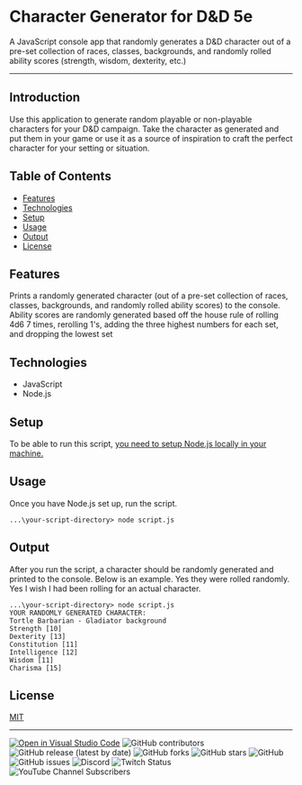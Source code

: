 Character Generator for D&D 5e
================================================================
A JavaScript console app that randomly generates a D&D character out of a pre-set collection of races, classes, backgrounds, and randomly rolled ability scores (strength, wisdom, dexterity, etc.)

---------------------------------

## Introduction
Use this application to generate random playable or non-playable characters for your D&D campaign. Take the character as generated and put them in your game or use it as a source of inspiration to craft the perfect character for your setting or situation.

## Table of Contents
* [Features](#features)
* [Technologies](#technologies)
* [Setup](#setup)
* [Usage](#usage)
* [Output](#output)
* [License](#license)

## Features
Prints a randomly generated character (out of a pre-set collection of races, classes, backgrounds, and randomly rolled ability scores) to the console. Ability scores are randomly generated based off the house rule of rolling 4d6 7 times, rerolling 1's, adding the three highest numbers for each set, and dropping the lowest set

## Technologies
* JavaScript
* Node.js

## Setup

To be able to run this script, [you need to setup Node.js locally in your machine.](https://www.codecademy.com/articles/setting-up-node-locally)

## Usage
Once you have Node.js set up, run the script.
```
...\your-script-directory> node script.js
```

## Output
After you run the script, a character should be randomly generated and printed to the console. Below is an example. Yes they were rolled randomly. Yes I wish I had been rolling for an actual character.
```
...\your-script-directory> node script.js
YOUR RANDOMLY GENERATED CHARACTER:
Tortle Barbarian - Gladiator background
Strength [10]
Dexterity [13]
Constitution [11]
Intelligence [12]
Wisdom [11]
Charisma [15]
```

## License
[MIT](/LICENSE.txt)

---------

[![Open in Visual Studio Code](https://open.vscode.dev/badges/open-in-vscode.svg)](https://open.vscode.dev/rjarmon/charactergenerator)
![GitHub contributors](https://img.shields.io/github/contributors/rjarmon/charactergenerator?style=plastic)
![GitHub release (latest by date)](https://img.shields.io/github/v/release/rjarmon/charactergenerator?style=plastic)
![GitHub forks](https://img.shields.io/github/forks/rjarmon/charactergenerator?style=plastic)
![GitHub stars](https://img.shields.io/github/stars/rjarmon/charactergenerator?style=plastic)
![GitHub](https://img.shields.io/github/license/rjarmon/charactergenerator)
![GitHub issues](https://img.shields.io/github/issues/rjarmon/charactergenerator?style=plastic)
![Discord](https://img.shields.io/discord/926195512644874271?color=blue&label=Discord&logo=Discord&style=plastic)
![Twitch Status](https://img.shields.io/twitch/status/thepolkawarlord?style=social)
![YouTube Channel Subscribers](https://img.shields.io/youtube/channel/subscribers/UCAtxepM8_SW6epHIVGuWdLg?style=social)